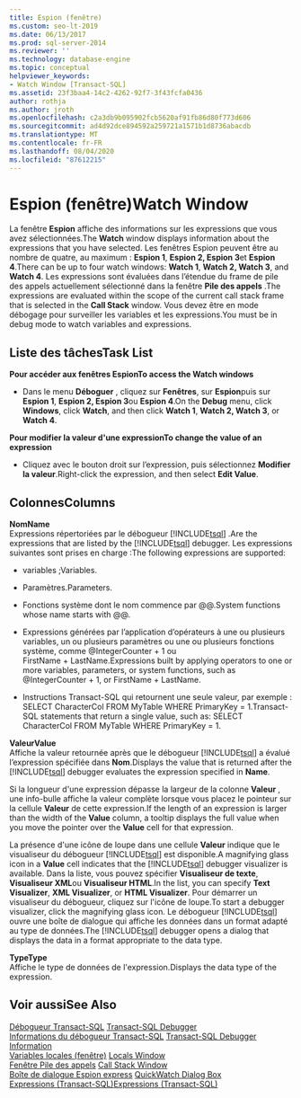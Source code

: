```yaml
---
title: Espion (fenêtre)
ms.custom: seo-lt-2019
ms.date: 06/13/2017
ms.prod: sql-server-2014
ms.reviewer: ''
ms.technology: database-engine
ms.topic: conceptual
helpviewer_keywords:
- Watch Window [Transact-SQL]
ms.assetid: 23f3baa4-14c2-4262-92f7-3f43fcfa0436
author: rothja
ms.author: jroth
ms.openlocfilehash: c2a3db9b095902fcb5620af91fb86d80f773d606
ms.sourcegitcommit: ad4d92dce894592a259721a1571b1d8736abacdb
ms.translationtype: MT
ms.contentlocale: fr-FR
ms.lasthandoff: 08/04/2020
ms.locfileid: "87612215"
---
```

# <a name="watch-window"></a><span data-ttu-id="8f0d0-102">Espion (fenêtre)</span><span class="sxs-lookup"><span data-stu-id="8f0d0-102">Watch Window</span></span>
  <span data-ttu-id="8f0d0-103">La fenêtre **Espion** affiche des informations sur les expressions que vous avez sélectionnées.</span><span class="sxs-lookup"><span data-stu-id="8f0d0-103">The **Watch** window displays information about the expressions that you have selected.</span></span> <span data-ttu-id="8f0d0-104">Les fenêtres Espion peuvent être au nombre de quatre, au maximum : **Espion 1**, **Espion 2, Espion 3**et **Espion 4**.</span><span class="sxs-lookup"><span data-stu-id="8f0d0-104">There can be up to four watch windows: **Watch 1**, **Watch 2, Watch 3**, and **Watch 4**.</span></span> <span data-ttu-id="8f0d0-105">Les expressions sont évaluées dans l’étendue du frame de pile des appels actuellement sélectionné dans la fenêtre **Pile des appels** .</span><span class="sxs-lookup"><span data-stu-id="8f0d0-105">The expressions are evaluated within the scope of the current call stack frame that is selected in the **Call Stack** window.</span></span> <span data-ttu-id="8f0d0-106">Vous devez être en mode débogage pour surveiller les variables et les expressions.</span><span class="sxs-lookup"><span data-stu-id="8f0d0-106">You must be in debug mode to watch variables and expressions.</span></span>  
  
## <a name="task-list"></a><span data-ttu-id="8f0d0-107">Liste des tâches</span><span class="sxs-lookup"><span data-stu-id="8f0d0-107">Task List</span></span>  
 <span data-ttu-id="8f0d0-108">**Pour accéder aux fenêtres Espion**</span><span class="sxs-lookup"><span data-stu-id="8f0d0-108">**To access the Watch windows**</span></span>  
  
-   <span data-ttu-id="8f0d0-109">Dans le menu **Déboguer** , cliquez sur **Fenêtres**, sur **Espion**puis sur **Espion 1**, **Espion 2, Espion 3**ou **Espion 4**.</span><span class="sxs-lookup"><span data-stu-id="8f0d0-109">On the **Debug** menu, click **Windows**, click **Watch**, and then click **Watch 1**, **Watch 2, Watch 3**, or **Watch 4**.</span></span>  
  
 <span data-ttu-id="8f0d0-110">**Pour modifier la valeur d'une expression**</span><span class="sxs-lookup"><span data-stu-id="8f0d0-110">**To change the value of an expression**</span></span>  
  
-   <span data-ttu-id="8f0d0-111">Cliquez avec le bouton droit sur l’expression, puis sélectionnez **Modifier la valeur**.</span><span class="sxs-lookup"><span data-stu-id="8f0d0-111">Right-click the expression, and then select **Edit Value**.</span></span>  
  
## <a name="columns"></a><span data-ttu-id="8f0d0-112">Colonnes</span><span class="sxs-lookup"><span data-stu-id="8f0d0-112">Columns</span></span>  
 <span data-ttu-id="8f0d0-113">**Nom**</span><span class="sxs-lookup"><span data-stu-id="8f0d0-113">**Name**</span></span>  
 <span data-ttu-id="8f0d0-114">Expressions répertoriées par le débogueur [!INCLUDE[tsql](../../includes/tsql-md.md)] .</span><span class="sxs-lookup"><span data-stu-id="8f0d0-114">Are the expressions that are listed by the [!INCLUDE[tsql](../../includes/tsql-md.md)] debugger.</span></span> <span data-ttu-id="8f0d0-115">Les expressions suivantes sont prises en charge :</span><span class="sxs-lookup"><span data-stu-id="8f0d0-115">The following expressions are supported:</span></span>  
  
-   <span data-ttu-id="8f0d0-116">variables ;</span><span class="sxs-lookup"><span data-stu-id="8f0d0-116">Variables.</span></span>  
  
-   <span data-ttu-id="8f0d0-117">Paramètres.</span><span class="sxs-lookup"><span data-stu-id="8f0d0-117">Parameters.</span></span>  
  
-   <span data-ttu-id="8f0d0-118">Fonctions système dont le nom commence par @@.</span><span class="sxs-lookup"><span data-stu-id="8f0d0-118">System functions whose name starts with @@.</span></span>  
  
-   <span data-ttu-id="8f0d0-119">Expressions générées par l’application d’opérateurs à une ou plusieurs variables, un ou plusieurs paramètres ou une ou plusieurs fonctions système, comme @IntegerCounter + 1 ou FirstName + LastName.</span><span class="sxs-lookup"><span data-stu-id="8f0d0-119">Expressions built by applying operators to one or more variables, parameters, or system functions, such as @IntegerCounter + 1, or FirstName + LastName.</span></span>  
  
-   <span data-ttu-id="8f0d0-120">Instructions Transact-SQL qui retournent une seule valeur, par exemple : SELECT CharacterCol FROM MyTable WHERE PrimaryKey = 1.</span><span class="sxs-lookup"><span data-stu-id="8f0d0-120">Transact-SQL statements that return a single value, such as: SELECT CharacterCol FROM MyTable WHERE PrimaryKey = 1.</span></span>  
  
 <span data-ttu-id="8f0d0-121">**Valeur**</span><span class="sxs-lookup"><span data-stu-id="8f0d0-121">**Value**</span></span>  
 <span data-ttu-id="8f0d0-122">Affiche la valeur retournée après que le débogueur [!INCLUDE[tsql](../../includes/tsql-md.md)] a évalué l’expression spécifiée dans **Nom**.</span><span class="sxs-lookup"><span data-stu-id="8f0d0-122">Displays the value that is returned after the [!INCLUDE[tsql](../../includes/tsql-md.md)] debugger evaluates the expression specified in **Name**.</span></span>  
  
 <span data-ttu-id="8f0d0-123">Si la longueur d'une expression dépasse la largeur de la colonne **Valeur** , une info-bulle affiche la valeur complète lorsque vous placez le pointeur sur la cellule **Valeur** de cette expression.</span><span class="sxs-lookup"><span data-stu-id="8f0d0-123">If the length of an expression is larger than the width of the **Value** column, a tooltip displays the full value when you move the pointer over the **Value** cell for that expression.</span></span>  
  
 <span data-ttu-id="8f0d0-124">La présence d'une icône de loupe dans une cellule **Valeur** indique que le visualiseur du débogueur [!INCLUDE[tsql](../../includes/tsql-md.md)] est disponible.</span><span class="sxs-lookup"><span data-stu-id="8f0d0-124">A magnifying glass icon in a **Value** cell indicates that the [!INCLUDE[tsql](../../includes/tsql-md.md)] debugger visualizer is available.</span></span> <span data-ttu-id="8f0d0-125">Dans la liste, vous pouvez spécifier **Visualiseur de texte**, **Visualiseur XML**ou **Visualiseur HTML**.</span><span class="sxs-lookup"><span data-stu-id="8f0d0-125">In the list, you can specify **Text Visualizer**, **XML Visualizer**, or **HTML Visualizer**.</span></span> <span data-ttu-id="8f0d0-126">Pour démarrer un visualiseur du débogueur, cliquez sur l'icône de loupe.</span><span class="sxs-lookup"><span data-stu-id="8f0d0-126">To start a debugger visualizer, click the magnifying glass icon.</span></span> <span data-ttu-id="8f0d0-127">Le débogueur [!INCLUDE[tsql](../../includes/tsql-md.md)] ouvre une boîte de dialogue qui affiche les données dans un format adapté au type de données.</span><span class="sxs-lookup"><span data-stu-id="8f0d0-127">The [!INCLUDE[tsql](../../includes/tsql-md.md)] debugger opens a dialog that displays the data in a format appropriate to the data type.</span></span>  
  
 <span data-ttu-id="8f0d0-128">**Type**</span><span class="sxs-lookup"><span data-stu-id="8f0d0-128">**Type**</span></span>  
 <span data-ttu-id="8f0d0-129">Affiche le type de données de l'expression.</span><span class="sxs-lookup"><span data-stu-id="8f0d0-129">Displays the data type of the expression.</span></span>  
  
## <a name="see-also"></a><span data-ttu-id="8f0d0-130">Voir aussi</span><span class="sxs-lookup"><span data-stu-id="8f0d0-130">See Also</span></span>  
 <span data-ttu-id="8f0d0-131">[Débogueur Transact-SQL](transact-sql-debugger.md) </span><span class="sxs-lookup"><span data-stu-id="8f0d0-131">[Transact-SQL Debugger](transact-sql-debugger.md) </span></span>  
 <span data-ttu-id="8f0d0-132">[Informations du débogueur Transact-SQL](transact-sql-debugger-information.md) </span><span class="sxs-lookup"><span data-stu-id="8f0d0-132">[Transact-SQL Debugger Information](transact-sql-debugger-information.md) </span></span>  
 <span data-ttu-id="8f0d0-133">[Variables locales (fenêtre)](transact-sql-debugger-locals-window.md) </span><span class="sxs-lookup"><span data-stu-id="8f0d0-133">[Locals Window](transact-sql-debugger-locals-window.md) </span></span>  
 <span data-ttu-id="8f0d0-134">[Fenêtre Pile des appels](transact-sql-debugger-call-stack-window.md) </span><span class="sxs-lookup"><span data-stu-id="8f0d0-134">[Call Stack Window](transact-sql-debugger-call-stack-window.md) </span></span>  
 <span data-ttu-id="8f0d0-135">[Boîte de dialogue Espion express](transact-sql-debugger-quickwatch-dialog-box.md) </span><span class="sxs-lookup"><span data-stu-id="8f0d0-135">[QuickWatch Dialog Box](transact-sql-debugger-quickwatch-dialog-box.md) </span></span>  
 [<span data-ttu-id="8f0d0-136">Expressions &#40;Transact-SQL&#41;</span><span class="sxs-lookup"><span data-stu-id="8f0d0-136">Expressions &#40;Transact-SQL&#41;</span></span>](/sql/t-sql/language-elements/expressions-transact-sql)  
